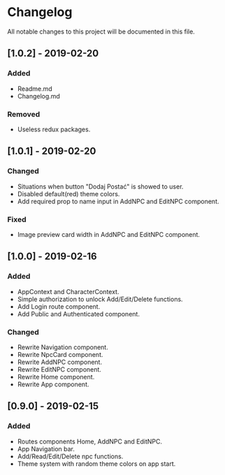 # Changelog
All notable changes to this project will be documented in this file.

## [1.0.2] - 2019-02-20
### Added
- Readme.md
- Changelog.md

### Removed
- Useless redux packages.

## [1.0.1] - 2019-02-20
### Changed
- Situations when button "Dodaj Postać" is showed to user.
- Disabled default(red) theme colors.
- Add required prop to name input in AddNPC and EditNPC component.

### Fixed
- Image preview card width in AddNPC and EditNPC component.

## [1.0.0] - 2019-02-16
### Added
- AppContext and CharacterContext.
- Simple authorization to unlock Add/Edit/Delete functions.
- Add Login route component.
- Add Public and Authenticated component.

### Changed
- Rewrite Navigation component.
- Rewrite NpcCard component.
- Rewrite AddNPC component.
- Rewrite EditNPC component.
- Rewrite Home component.
- Rewrite App component.

## [0.9.0] - 2019-02-15
### Added
- Routes components Home, AddNPC and EditNPC.
- App Navigation bar.
- Add/Read/Edit/Delete npc functions.
- Theme system with random theme colors on app start.